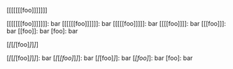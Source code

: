 [[[[[[[foo]]]]]]]

[[[[[[[foo]]]]]]]: bar
[[[[[[foo]]]]]]: bar
[[[[[foo]]]]]: bar
[[[[foo]]]]: bar
[[[foo]]]: bar
[[foo]]: bar
[foo]: bar

[*[*[*[*[foo]*]*]*]*]

[*[*[*[*[foo]*]*]*]*]: bar
[*[*[*[foo]*]*]*]: bar
[*[*[foo]*]*]: bar
[*[foo]*]: bar
[foo]: bar
